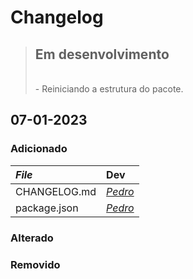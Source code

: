 # Changelog

> ## Em desenvolvimento
><br>
> - Reiniciando a estrutura do pacote.
>
><br>
>

## 07-01-2023
### Adicionado
|_File_ | Dev  |
|:------|:-----|
| CHANGELOG.md  | [_Pedro_](https://github.com/dr2pedro) |
| package.json  | [_Pedro_](https://github.com/dr2pedro) |

### Alterado

### Removido
